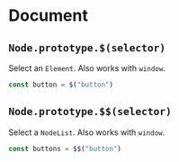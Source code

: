 # Document

## `Node.prototype.$(selector)`

Select an `Element`. Also works with `window`.

```javascript
const button = $("button")
```

## `Node.prototype.$$(selector)`

Select a `NodeList`. Also works with `window`.

```javascript
const buttons = $$("button")
```
